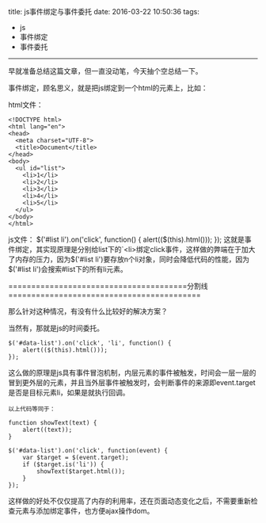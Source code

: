 title: js事件绑定与事件委托
date: 2016-03-22 10:50:36
tags:
- js
- 事件绑定
- 事件委托
---
早就准备总结这篇文章，但一直没动笔，今天抽个空总结一下。

事件绑定，顾名思义，就是把js绑定到一个html的元素上，比如：

html文件：

	<!DOCTYPE html>
	<html lang="en">
	<head>
	  <meta charset="UTF-8">
	  <title>Document</title>
	</head>
	<body>
	  <ul id="list">
	    <li>1</li>
	    <li>2</li>
	    <li>3</li>
	    <li>4</li>
	    <li>5</li>
	  </ul>
	</body>
	</html>

js文件：
	$('#list li').on('click', function() {
	    alert(($(this).html()));
	});
这就是事件绑定，其实现原理是分别给list下的`<li>绑定click事件，这样做的弊端在于加大了内存的压力，因为$('#list li')要存放n个li对象，同时会降低代码的性能，因为$('#list li')会搜索#list下的所有li元素。

=======================================分割线==========================================

那么针对这种情况，有没有什么比较好的解决方案？

当然有，那就是js的时间委托。

	$('#data-list').on('click', 'li', function() {
	    alert(($(this).html()));
	});
这么做的原理是js具有事件冒泡机制，内层元素的事件被触发，时间会一层一层的冒到更外层的元素，并且当外层事件被触发时，会判断事件的来源即event.target是否是目标元素li，如果是就执行回调。

	以上代码等同于：

	function showText(text) {
	    alert((text));
	}

	$('#data-list').on('click', function(event) {
	    var $target = $(event.target);
	    if ($target.is('li')) {
	        showText($target.html());
	    }
	});

这样做的好处不仅仅提高了内存的利用率，还在页面动态变化之后，不需要重新检查元素与添加绑定事件，也方便ajax操作dom。








